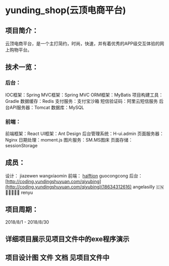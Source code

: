# yunding_shop(云顶电商平台)

## 项目简介：
云顶电商平台，是一个主打简约，时尚，快速，并有着优秀的APP级交互体验的网上购物平台。

## 技术一览：
### 后台：
IOC框架：Spring 
MVC框架：Spring MVC 
ORM框架：MyBatis
项目构建工具：Gradle
数据缓存：Redis
支付服务：支付宝沙箱
短信验证码：阿里云短信服务
后台API服务器：Tomcat
数据库：MySQL

### 前端：
前端框架：React
UI框架：Ant Design
后台管理系统：H-ui.admin
页面服务器：Nginx
日期处理：moment.js
图片服务：SM.MS图床
页面存储：sessionStorage


## 成员：
设计：
jiazewen wangxiaomin
前端：
[halftion](https://gitee.com/halftion) guocongcong
后台：
[http://coding.yundingshuyuan.com/qiyubing](http://coding.yundingshuyuan.com/qiyubing)(18634312616) angelasilly 🇨🇳🌟🌟🌟🌟🌟 renyu 

## 项目周期：
2018/8/1 - 2018/8/30
## 详细项目展示见项目文件中的exe程序演示

## 项目设计图 文件 文档 见项目文件中
